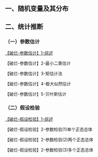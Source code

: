 
## 一、随机变量及其分布


## 二、统计推断

### （一）参数估计

[【破烂-参数估计】1-综述](m-e/【破烂-参数估计】1-综述.md)

【破烂-参数估计】2-最小二乘估计

【破烂-参数估计】3-矩估计法

【破烂-参数估计】4-极大似然估计

【破烂-参数估计】5-贝叶斯估计

### （二）假设检验

[【破烂-假设检验】1-综述](m-e/【破烂-假设检验】1-综述)

【破烂-假设检验】2-参数检验(1)单个正态总体

【破烂-假设检验】2-参数检验(2)两个正态总体

【破烂-假设检验】2-参数检验(3)多个正态总体